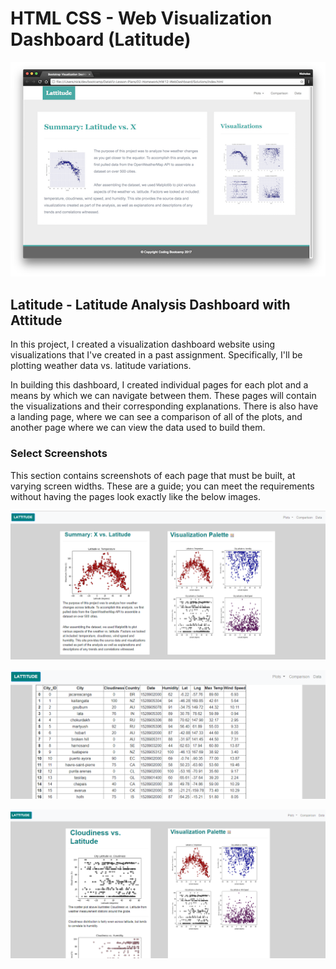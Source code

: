 # HTML CSS - Web Visualization Dashboard (Latitude)


![resize](Images/landingResize.png)


## Latitude - Latitude Analysis Dashboard with Attitude

In this project, I created a visualization dashboard website using visualizations that I've created in a past assignment. Specifically, I'll be plotting weather data vs. latitude variations.

In building this dashboard, I created individual pages for each plot and a means by which we can navigate between them. These pages will contain the visualizations and their corresponding explanations. There is also have a landing page, where we can see a comparison of all of the plots, and another page where we can view the data used to build them.


### Select Screenshots

This section contains screenshots of each page that must be built, at varying screen widths. These are a guide; you can meet the requirements without having the pages look exactly like the below images.


![Home Page](Images/HomePage.png)

![Raw Data](Images/RawData.png)

![Example](Images/Example.png)
